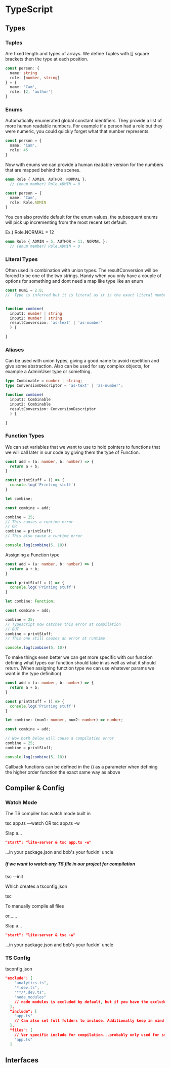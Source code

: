 # TypeScript


## Types

### Tuples

Are fixed length and types of arrays. We define Tuples with [] square brackets then the type at each position.

```ts
const person: {
  name: string
  role: [number, string]
} = {
  name: 'Cam',
  role: [2, 'author']
}
```

### Enums

Automatically enumerated global constant identifiers. They provide a list of more human readable numbers. For example if a person had a role but they were numeric, you could quickly forget what that number represents.

```ts
const person = {
  name: 'Cam',
  role: 45
}
```

Now with enums we can provide a human readable version for the numbers that are mapped behind the scenes.

```ts
enum Role { ADMIN, AUTHOR, NORMAL };
  // (enum member) Role.ADMIN = 0

const person = {
  name: 'Cam',
  role: Role.ADMIN
}

```

You can also provide default for the enum values, the subsequent enums will pick up incrementing from the most recent set default.

Ex.) Role.NORMAL = 12

```ts
enum Role { ADMIN = 5, AUTHOR = 11, NORMAL };
  // (enum member) Role.ADMIN = 0
```

### Literal Types

Often used in combination with union types. The resultConversion will be forced to be one of the two strings. Handy when you only have a couple of options for something and dont need a map like type like an enum

```ts
const num1 = 2.8;
//  Type is inferred but it is literal as it is the exact literal number 2.8 (consider it like a hard coded type & value)


function combine(
  input1: number | string
  input2: number | string
  resultConversion: 'as-text' | 'as-number'
  ) {

}
```

### Aliases

Can be used with union types, giving a good name to avoid repetition and give some abstraction. Also can be used for say complex objects, for example a AdminUser type or something.

```ts
type Combinable = number | string;
type ConversionDescriptor = 'as-text' | 'as-number';

function combine(
  input1: Combinable
  input2: Combinable
  resultConversion: ConversionDescriptor
  ) {

}
```


### Function Types

We can set variables that we want to use to hold pointers to functions that we will call later in our code by giving them the type of Function.

```ts
const add = (a: number, b: number) => {
  return a + b;
}

const printStuff = () => {
  console.log('Printing stuff')
}

let combine;

const combine = add;

combine = 25;
// This causes a runtime error
// OR
combine = printStuff;
// This also cause a runtime error

console.log(combine(5, 10))
```

Assigning a Function type

```ts
const add = (a: number, b: number) => {
  return a + b;
}

const printStuff = () => {
  console.log('Printing stuff')
}

let combine: Function;

const combine = add;

combine = 25;
// Typescript now catches this error at compilation
// BUT
combine = printStuff;
// This one still causes an error at runtime

console.log(combine(5, 10))
```

To make things even better we can get more specific with our function defining what types our function should take in as well as what it should return. (When assigning function type we can use whatever params we want in the type definition)

```ts
const add = (a: number, b: number) => {
  return a + b;
}

const printStuff = () => {
  console.log('Printing stuff')
}

let combine: (num1: number, num2: number) => number;

const combine = add;

// Now both below will cause a compilation error
combine = 25;
combine = printStuff;

console.log(combine(5, 10))
```

Callback functions can be defined in the () as a parameter when defining the higher order function the exact same way as above

## Compiler & Config

### Watch Mode

The TS compiler has watch mode built in

tsc app.ts --watch
OR
tsc app.ts -w


Slap a...
```json
"start": "lite-server & tsc app.ts -w"
```
...in your package.json and bob's your fuckin' uncle



##### If we want to watch any TS file in our project for compilation

tsc --init

Which creates a tsconfig.json

tsc

To manually compile all files

or......

Slap a...
```json
"start": "lite-server & tsc -w"
```
...in your package.json and bob's your fuckin' uncle


### TS Config

tsconfig.json
```json
"exclude": [
    "analytics.ts",
    "*.dev.ts",
    "**/*.dev.ts",
    "node_modules" 
    // node modules is excluded by default, but if you have the exclude option set here, add it to the array
  ],
  "include": [
    "app.ts"
    // Can also set full folders to include. Additionally keep in mind the compile goes step goes all includes minus the excludes
  ],
  "files": [
    // Ver specific include for compilation...probably only used for smaller projects
    "app.ts"
  ]
```

## Interfaces
